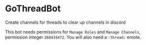# GoThreadBot
Create channels for threads to clear up channels in discord

This bot needs permissions for `Manage Roles` and `Manage Channels`, permission integer `268435472`.
You will also need a `:thread:` emote.
